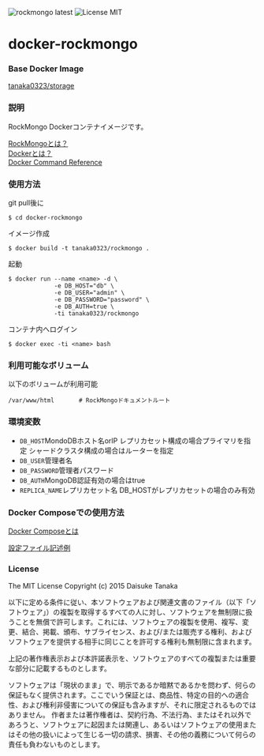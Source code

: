 ![rockmongo latest](https://img.shields.io/badge/wordpress-latest-brightgreen.svg) ![License MIT](https://img.shields.io/badge/license-MIT-blue.svg)

# docker-rockmongo

### Base Docker Image

[tanaka0323/storage](https://bitbucket.org/tanaka0323/docker-storage)

### 説明

RockMongo Dockerコンテナイメージです。

[RockMongoとは？](https://github.com/gilacode/rockmongo/)  
[Dockerとは？](https://docs.docker.com/)  
[Docker Command Reference](https://docs.docker.com/reference/commandline/cli/)

### 使用方法

git pull後に

    $ cd docker-rockmongo

イメージ作成

    $ docker build -t tanaka0323/rockmongo .

起動

    $ docker run --name <name> -d \
                 -e DB_HOST="db" \
                 -e DB_USER="admin" \
                 -e DB_PASSWORD="password" \
                 -e DB_AUTH=true \
                 -ti tanaka0323/rockmongo

コンテナ内へログイン

    $ docker exec -ti <name> bash

### 利用可能なボリューム

以下のボリュームが利用可能

    /var/www/html       # RockMongoドキュメントルート

### 環境変数

- <code>DB_HOST</code>MondoDBホスト名orIP レプリカセット構成の場合プライマリを指定
シャードクラスタ構成の場合はルーターを指定
- <code>DB_USER</code>管理者名
- <code>DB_PASSWORD</code>管理者パスワード
- <code>DB_AUTH</code>MongoDB認証有効の場合はtrue
- <code>REPLICA_NAME</code>レプリカセット名 DB_HOSTがレプリカセットの場合のみ有効

### Docker Composeでの使用方法

[Docker Composeとは](https://docs.docker.com/compose/)  

[設定ファイル記述例](https://bitbucket.org/tanaka0323/compose-examples)

### License

The MIT License
Copyright (c) 2015 Daisuke Tanaka

以下に定める条件に従い、本ソフトウェアおよび関連文書のファイル（以下「ソフトウェア」）の複製を取得するすべての人に対し、ソフトウェアを無制限に扱うことを無償で許可します。これには、ソフトウェアの複製を使用、複写、変更、結合、掲載、頒布、サブライセンス、および/または販売する権利、およびソフトウェアを提供する相手に同じことを許可する権利も無制限に含まれます。

上記の著作権表示および本許諾表示を、ソフトウェアのすべての複製または重要な部分に記載するものとします。

ソフトウェアは「現状のまま」で、明示であるか暗黙であるかを問わず、何らの保証もなく提供されます。ここでいう保証とは、商品性、特定の目的への適合性、および権利非侵害についての保証も含みますが、それに限定されるものではありません。 作者または著作権者は、契約行為、不法行為、またはそれ以外であろうと、ソフトウェアに起因または関連し、あるいはソフトウェアの使用またはその他の扱いによって生じる一切の請求、損害、その他の義務について何らの責任も負わないものとします。